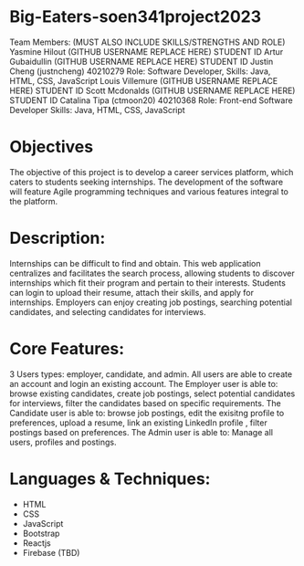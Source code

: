# Big-Eaters-soen341project2023

Team Members: (MUST ALSO INCLUDE SKILLS/STRENGTHS AND ROLE)
Yasmine Hilout (GITHUB USERNAME REPLACE HERE) STUDENT ID
Artur Gubaidullin (GITHUB USERNAME REPLACE HERE) STUDENT ID
Justin Cheng (justncheng) 40210279 Role: Software Developer, Skills: Java, HTML, CSS, JavaScript
Louis Villemure (GITHUB USERNAME REPLACE HERE) STUDENT ID
Scott Mcdonalds (GITHUB USERNAME REPLACE HERE) STUDENT ID
Catalina Tipa (ctmoon20) 40210368 Role: Front-end Software Developer Skills: Java, HTML, CSS, JavaScript

# Objectives

The objective of this project is to develop a career services platform, which caters to students seeking internships. The development of the software will feature Agile programming techniques and various features integral to the platform.

# Description:

Internships can be difficult to find and obtain. This web application centralizes and facilitates the search process, allowing students to discover internships which fit their program and pertain to their interests. Students can login to upload their resume, attach their skills, and apply for internships. Employers can enjoy creating job postings, searching potential candidates, and selecting candidates for interviews.

# Core Features:

3 Users types: employer, candidate, and admin.
All users are able to create an account and login an existing account.
The Employer user is able to: browse existing candidates, create job postings, select potential candidates for interviews, filter the candidates based on specific requirements.
The Candidate user is able to: browse job postings, edit the exisitng profile to preferences, upload a resume, link an existing LinkedIn profile , filter postings based on preferences.
The Admin user is able to: Manage all users, profiles and postings.

# Languages & Techniques:
- HTML
- CSS
- JavaScript
- Bootstrap
- Reactjs
- Firebase (TBD)
